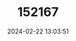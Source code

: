 ---
title: "152167"
category: "Opuntia gosseliniana"
draft: false
date: 2024-02-22 13:03:51
languages:
  English: ["Violet Prickly-pear"]
---
